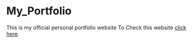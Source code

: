 # My_Portfolio
This is my official personal portfolio website
To Check this website [click here](https://ankonroy.github.io/My_Portfolio/).
